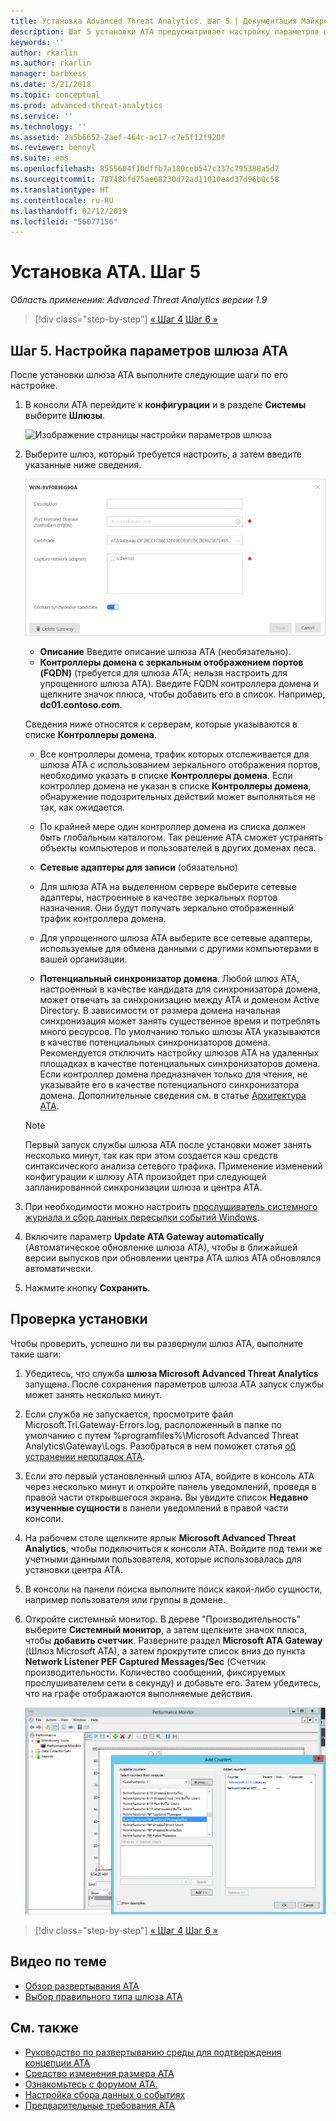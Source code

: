 ```yaml
---
title: Установка Advanced Threat Analytics. Шаг 5 | Документация Майкрософт
description: Шаг 5 установки ATA предусматривает настройку параметров шлюза ATA.
keywords: ''
author: rkarlin
ms.author: rkarlin
manager: barbkess
ms.date: 3/21/2018
ms.topic: conceptual
ms.prod: advanced-threat-analytics
ms.service: ''
ms.technology: ''
ms.assetid: 2a5b6652-2aef-464c-ac17-c7e5f12f920f
ms.reviewer: bennyl
ms.suite: ems
ms.openlocfilehash: 8555604f10dffb7a180ceb547c337c795388a5d7
ms.sourcegitcommit: 78748bfd75ae68230d72ad11010ead37d96b0c58
ms.translationtype: HT
ms.contentlocale: ru-RU
ms.lasthandoff: 02/12/2019
ms.locfileid: "56077156"
---
```

# <a name="install-ata---step-5"></a>Установка ATA. Шаг 5

*Область применения: Advanced Threat Analytics версии 1.9*

> [!div class="step-by-step"]
> [« Шаг 4](install-ata-step4.md)
> [Шаг 6 »](install-ata-step6.md)


## <a name="step-5-configure-the-ata-gateway-settings"></a>Шаг 5. Настройка параметров шлюза ATA

После установки шлюза ATA выполните следующие шаги по его настройке.

1. В консоли ATA перейдите к **конфигурации** и в разделе **Системы** выберите **Шлюзы**.
   
    ![Изображение страницы настройки параметров шлюза](media/ata-gw-config-1.png)


2. Выберите шлюз, который требуется настроить, а затем введите указанные ниже сведения.

   ![Изображение страницы настройки параметров шлюза](media/ATA-Gateways-config-2.png)

   - **Описание** Введите описание шлюза ATA (необязательно).
   - **Контроллеры домена с зеркальным отображением портов (FQDN)** (требуется для шлюза ATA; нельзя настроить для упрощенного шлюза ATA). Введите FQDN контроллера домена и щелкните значок плюса, чтобы добавить его в список. Например, **dc01.contoso.com**.

   Сведения ниже относятся к серверам, которые указываются в списке **Контроллеры домена**.  

   - Все контроллеры домена, трафик которых отслеживается для шлюза ATA с использованием зеркального отображения портов, необходимо указать в списке **Контроллеры домена**. Если контроллер домена не указан в списке **Контроллеры домена**, обнаружение подозрительных действий может выполняться не так, как ожидается.  
   - По крайней мере один контроллер домена из списка должен быть глобальным каталогом. Так решение ATA сможет устранять объекты компьютеров и пользователей в других доменах леса.

   - **Сетевые адаптеры для записи** (обязательно)
   - Для шлюза ATA на выделенном сервере выберите сетевые адаптеры, настроенные в качестве зеркальных портов назначения. Они будут получать зеркально отображенный трафик контроллера домена.
   - Для упрощенного шлюза ATA выберите все сетевые адаптеры, используемые для обмена данными с другими компьютерами в вашей организации.
  
   - **Потенциальный синхронизатор домена**. Любой шлюз ATA, настроенный в качестве кандидата для синхронизатора домена, может отвечать за синхронизацию между ATA и доменом Active Directory. В зависимости от размера домена начальная синхронизация может занять существенное время и потреблять много ресурсов. По умолчанию только шлюзы ATA указываются в качестве потенциальных синхронизаторов домена.
   Рекомендуется отключить настройку шлюзов ATA на удаленных площадках в качестве потенциальных синхронизаторов домена.
   Если контроллер домена предназначен только для чтения, не указывайте его в качестве потенциального синхронизатора домена. Дополнительные сведения см. в статье [Архитектура ATA](ata-architecture.md#ata-lightweight-gateway-features).

   > [!NOTE] 
   > Первый запуск службы шлюза ATA после установки может занять несколько минут, так как при этом создается кэш средств синтаксического анализа сетевого трафика.
   > Применение изменений конфигурации к шлюзу ATA произойдет при следующей запланированной синхронизации шлюза и центра ATA.

3. При необходимости можно настроить [прослушиватель системного журнала и сбор данных пересылки событий Windows](configure-event-collection.md). 
4. Включите параметр **Update ATA Gateway automatically** (Автоматическое обновление шлюза ATA), чтобы в ближайшей версии выпусков при обновлении центра ATA шлюз ATA обновлялся автоматически.

5. Нажмите кнопку **Сохранить**.


## <a name="validate-installations"></a>Проверка установки
Чтобы проверить, успешно ли вы развернули шлюз ATA, выполните такие шаги:

1.  Убедитесь, что служба **шлюза Microsoft Advanced Threat Analytics** запущена. После сохранения параметров шлюза ATA запуск службы может занять несколько минут.

2.  Если служба не запускается, просмотрите файл Microsoft.Tri.Gateway-Errors.log, расположенный в папке по умолчанию с путем %programfiles%\Microsoft Advanced Threat Analytics\Gateway\Logs. Разобраться в нем поможет статья [об устранении неполадок ATA](troubleshooting-ata-known-errors.md).

3.  Если это первый установленный шлюз ATA, войдите в консоль ATA через несколько минут и откройте панель уведомлений, проведя в правой части открывшегося экрана. Вы увидите список **Недавно изученные сущности** в панели уведомлений в правой части консоли.

4.  На рабочем столе щелкните ярлык **Microsoft Advanced Threat Analytics**, чтобы подключиться к консоли ATA. Войдите под теми же учетными данными пользователя, которые использовалась для установки центра ATA.
5.  В консоли на панели поиска выполните поиск какой-либо сущности, например пользователя или группы в домене.
6.  Откройте системный монитор. В дереве "Производительность" выберите **Системный монитор**, а затем щелкните значок плюса, чтобы **добавить счетчик**. Разверните раздел **Microsoft ATA Gateway** (Шлюз Microsoft ATA), а затем прокрутите список вниз до пункта **Network Listener PEF Captured Messages/Sec** (Счетчик производительности. Количество сообщений, фиксируемых прослушивателем сети в секунду) и добавьте его. Затем убедитесь, что на графе отображаются выполняемые действия.

    ![Изображение окна добавления счетчиков производительности](media/ATA-performance-monitoring-add-counters.png)


> [!div class="step-by-step"]
> [« Шаг 4](install-ata-step4.md)
> [Шаг 6 »](install-ata-step6.md)



## <a name="related-videos"></a>Видео по теме
- [Обзор развертывания ATA](https://channel9.msdn.com/Shows/Microsoft-Security/Overview-of-ATA-Deployment-in-10-Minutes)
- [Выбор правильного типа шлюза ATA](https://channel9.msdn.com/Shows/Microsoft-Security/ATA-Deployment-Choose-the-Right-Gateway-Type)


## <a name="see-also"></a>См. также
- [Руководство по развертыванию среды для подтверждения концепции ATA](http://aka.ms/atapoc)
- [Средство изменения размера ATA](http://aka.ms/atasizingtool)
- [Ознакомьтесь с форумом ATA.](https://social.technet.microsoft.com/Forums/security/home?forum=mata)
- [Настройка сбора данных о событиях](configure-event-collection.md)
- [Предварительные требования ATA](ata-prerequisites.md)

